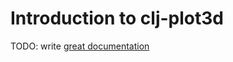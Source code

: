 # Introduction to clj-plot3d

TODO: write [great documentation](http://jacobian.org/writing/what-to-write/)
